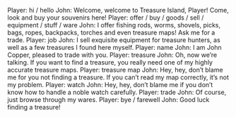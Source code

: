 Player: hi / hello
John: Welcome, welcome to Treasure Island, Player! Come, look and buy your souvenirs here!
Player: offer / buy / goods / sell / equipment / stuff / ware
John: I offer fishing rods, worms, shovels, picks, bags, ropes, backpacks, torches and even treasure maps! Ask me for a trade.
Player: job
John: I sell exquisite equipment for treasure hunters, as well as a few treasures I found here myself.
Player: name
John: I am John Copper, pleased to trade with you.
Player: treasure
John: Oh, now we’re talking. If you want to find a treasure, you really need one of my highly accurate treasure maps.
Player: treasure map
John: Hey, hey, don’t blame me for you not finding a treasure. If you can’t read my map correctly, it’s not my problem.
Player: watch
John: Hey, hey, don’t blame me if you don’t know how to handle a noble watch carefully.
Player: trade
John: Of course, just browse through my wares.
Player: bye / farewell
John: Good luck finding a treasure!